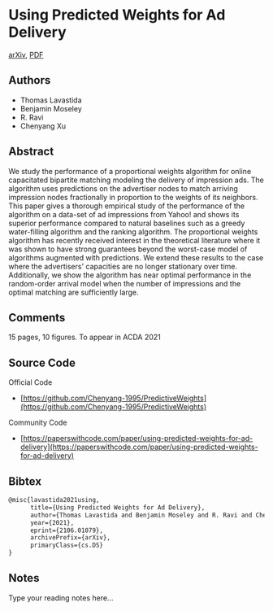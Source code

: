 
# Using Predicted Weights for Ad Delivery

[arXiv](https://arxiv.org/abs/2106.01079), [PDF](https://arxiv.org/pdf/2106.01079.pdf)

## Authors

- Thomas Lavastida
- Benjamin Moseley
- R. Ravi
- Chenyang Xu

## Abstract

We study the performance of a proportional weights algorithm for online capacitated bipartite matching modeling the delivery of impression ads. The algorithm uses predictions on the advertiser nodes to match arriving impression nodes fractionally in proportion to the weights of its neighbors. This paper gives a thorough empirical study of the performance of the algorithm on a data-set of ad impressions from Yahoo! and shows its superior performance compared to natural baselines such as a greedy water-filling algorithm and the ranking algorithm. The proportional weights algorithm has recently received interest in the theoretical literature where it was shown to have strong guarantees beyond the worst-case model of algorithms augmented with predictions. We extend these results to the case where the advertisers' capacities are no longer stationary over time. Additionally, we show the algorithm has near optimal performance in the random-order arrival model when the number of impressions and the optimal matching are sufficiently large.

## Comments

15 pages, 10 figures. To appear in ACDA 2021

## Source Code

Official Code

- [https://github.com/Chenyang-1995/PredictiveWeights](https://github.com/Chenyang-1995/PredictiveWeights)

Community Code

- [https://paperswithcode.com/paper/using-predicted-weights-for-ad-delivery](https://paperswithcode.com/paper/using-predicted-weights-for-ad-delivery)

## Bibtex

```tex
@misc{lavastida2021using,
      title={Using Predicted Weights for Ad Delivery}, 
      author={Thomas Lavastida and Benjamin Moseley and R. Ravi and Chenyang Xu},
      year={2021},
      eprint={2106.01079},
      archivePrefix={arXiv},
      primaryClass={cs.DS}
}
```

## Notes

Type your reading notes here...

